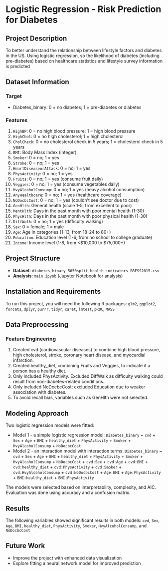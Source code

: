 # Logistic Regression - Risk Prediction for Diabetes

## Project Description
To better understand the relationship between lifestyle factors and diabetes in the US. Using logistic regression, so the likelihood of diabetes (including pre-diabetes) based on healthcare statistics and lifestyle survey information is predicted

## Dataset Information
### Target
* Diabetes_binary: 0 = no diabetes; 1 = pre-diabetes or diabetes
### Features
1.	`HighBP`: 0 = no high blood pressure; 1 = high blood pressure
2.	`HighChol`: 0 = no high cholesterol; 1 = high cholesterol
3.	`CholCheck`: 0 = no cholesterol check in 5 years; 1 = cholesterol check in 5 years
4.	`BMI`: Body Mass Index (integer)
5.	`Smoker`: 0 = no; 1 = yes
6.	`Stroke`: 0 = no; 1 = yes
7.	`HeartDiseaseorAttack`: 0 = no; 1 = yes
8.	`PhysActivity`: 0 = no; 1 = yes
9.	`Fruits`: 0 = no; 1 = yes (consume fruit daily)
10.	`Veggies`: 0 = no; 1 = yes (consume vegetables daily)
11.	`HvyAlcoholConsump`: 0 = no; 1 = yes (heavy alcohol consumption)
12.	`AnyHealthcare`: 0 = no; 1 = yes (healthcare coverage)
13.	`NoDocbcCost`: 0 = no; 1 = yes (couldn’t see doctor due to cost)
14.	`GenHlth`: General health (scale 1-5, from excellent to poor)
15.	`MentHlth`: Days in the past month with poor mental health (1-30)
16.	`PhysHlth`: Days in the past month with poor physical health (1-30)
17.	`DiffWalk`: 0 = no; 1 = yes (difficulty walking)
18.	`Sex`: 0 = female; 1 = male
19.	`Age`: Age in categories (1-13, from 18-24 to 80+)
20.	`Education`: Education level (1-6, from no school to college graduate)
21.	`Income`: Income level (1-8, from <$10,000 to $75,000+)

## Project Structure
* **Dataset**: `diabetes_binary_5050split_health_indicators_BRFSS2015.csv`
* **Analysis**: `main.ipynb` (Jupyter Notebook for analysis)

## Installation and Requirements
To run this project, you will need the following R packages: `glm2`, `ggplot2`, `forcats`, `dplyr`, `purrr`, `tidyr`, `caret`, `lmtest`, `pROC`, `MASS`

## Data Preprocessing
### Feature Engineering
1.	Created cvd (cardiovascular diseases) to combine high blood pressure, high cholesterol, stroke, coronary heart disease, and myocardial infarction.
2.	Created healthy_diet, combining Fruits and Veggies, to indicate if a person has a healthy diet.
3.	Only included PhysActivity. Excluded DiffWalk as difficulty walking could result from non-diabetes-related conditions.
4.	Only included NoDocbcCost; excluded Education due to weaker association with diabetes.
5.	To avoid recall bias, variables such as GenHlth were not selected.

## Modeling Approach
Two logistic regression models were fitted:

* Model 1 - a simple logistic regression model:
 `Diabetes_binary` ~ `cvd` + `Sex` + `Age` + `BMI` + `healthy_diet` + `PhysActivity` + `Smoker` + `HvyAlcoholConsump` + `NoDocbcCost`
* Model 2 - an interaction model with interaction terms:
`Diabetes_binary` ~ `cvd` + `Sex` + `Age` + `BMI` + `healthy_diet` + `PhysActivity` + `Smoker` + `HvyAlcoholConsump` + `NoDocbcCost` + `cvd:Sex` + `cvd:Age` + `cvd:BMI` + `cvd:healthy_diet` + `cvd:PhysActivity` + `cvd:Smoker` + `cvd:HvyAlcoholConsump` + `cvd:NoDocbcCost` + `Age:BMI` + `Age:PhysActivity` + `BMI:healthy_diet` + `BMI:PhysActivity`

The models were selected based on interpretability, complexity, and AIC. Evaluation was done using accuracy and a confusion matrix.

## Results
The following variables showed significant results in both models: `cvd`, `Sex`, `Age`, `BMI`, `healthy_diet`, `PhysActivity`, `Smoker`, `HvyAlcoholConsump`, and `NoDocbcCost`

## Future Work
* Improve the project with enhanced data visualization
* Explore fitting a neural network model for improved prediction

